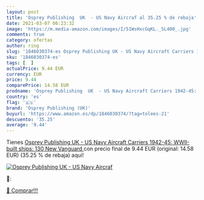 ```yaml
---
layout: post
title: 'Osprey Publishing  UK  - US Navy Aircraf al 35.25 % de rebaja'
date: 2021-03-07 06:23:32
image: 'https://m.media-amazon.com/images/I/51WsHxcGqKL._SL400_.jpg'
comments: true
category: ofertas
author: ring
slug: '1846030374-es Osprey Publishing UK - US Navy Aircraft Carriers 1942-45:...'
sku: '1846030374-es'
tags: [  ]
actualPrice: 9.44 EUR
currency: EUR
price: 9.44
comparePrice: 14.58 EUR
prodname: 'Osprey Publishing  UK  - US Navy Aircraft Carriers 1942-45: WWII-built ships: 130  New Vanguard '
country: 'es'
flag: '🇪🇸'
brand: 'Osprey Publishing (UK)'
buyurl: 'https://www.amazon.es/dp/1846030374/?tag=tolees-21'
descuento: '35.25'
average: '9.44'
---
```


Tienes [Osprey Publishing  UK  - US Navy Aircraft Carriers 1942-45: WWII-built ships: 130  New Vanguard ](https://www.amazon.es/dp/1846030374/?tag=tolees-21) con precio final de  9.44 EUR (original: 14.58 EUR) (35.25 %  de rebaja) aqui!

[![Osprey Publishing  UK  - US Navy Aircraf](https://m.media-amazon.com/images/I/51WsHxcGqKL._SL400_.jpg)](https://www.amazon.es/dp/1846030374/?tag=tolees-21)

🔎:


[🛒 Comprar!!!](https://www.amazon.es/dp/1846030374/?tag=tolees-21)
